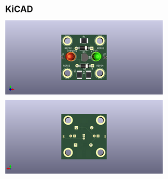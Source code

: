 # KiCAD

![](https://github.com/sam505/KiCAD/blob/main/Front.png)


![](https://github.com/sam505/KiCAD/blob/main/Back.png)

